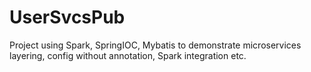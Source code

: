 # UserSvcsPub
Project using Spark, SpringIOC, Mybatis to demonstrate microservices layering, config without annotation, Spark integration etc.
